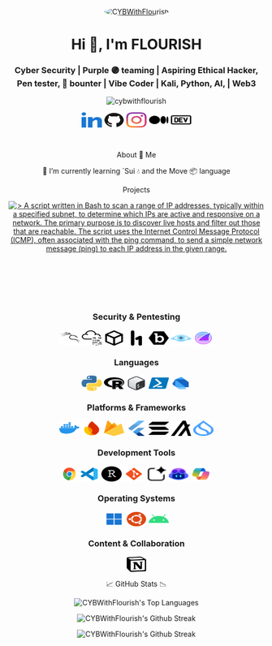 [//]: <img align="right" src="/images/icons8-santa-100.png" alt="cybwithflourish" height="50" width="45" />
<!--- [![CYBWithFlourish](https://github.com/CYBWithFlourish.png?size=60)](https://github.com/CYBWithFlourish "CYBWithFlourish's on GitHub") --->

<p align="center">
<a href="https://github.com/CYBWithFlourish" title="CYBWithFlourish's on GitHub">
    <img src="https://github.com/CYBWithFlourish.png?size=100" alt="CYBWithFlourish" style="border-radius: 60%; width: 70px; height: 70px;">
</a>
</p>

<h1 align="center">Hi 👋, I'm FLOURISH</h1>

<h3 align="center">Cyber Security | Purple 🟣 teaming | Aspiring Ethical Hacker, Pen tester, 🐞 bounter | Vibe Coder | Kali, Python, AI, | Web3</h3>

<p align="center">
    <img
    src="https://komarev.com/ghpvc/?username=cybwithflourish&label=Profile%20views&color=0e75b6&style=flat"
    alt="cybwithflourish"
    />
</p>

<p align="center">
    <a href="https://linkedin.com/in/cybflourish/" target="blank"
    ><img
        align="center"
        src="/images/linkedin.svg"
        alt="cyblourish"
        height="30"
        width="40"
    /></a>
    <a href="https://github.com/CYBWithFlourish" target="blank"
    ><img
        align="center"
        src="/images/github.svg"
        alt="cybwithflourish"
        height="30"
        width="40"
    /></a>
    <a href="http://instagram.com/cybwithflourish/"
    ><img
        align="center"
        src="/images/instagram.svg"
        alt="cybwithflourish"
        height="30"
        width="40"
    /></a>
    <a href="https://medium.com/@cybwithflourish/" target="blank"
    ><img
        align="center"
        src="/images/medium.svg"
        alt="cybwithflourish"
        height="30"
        width="40"
    /></a>
    <a href="https://dev.to/cybwithflourish/" target="blank"
    ><img
        align="center"
        src="/images/dev-dot-to.svg"
        alt="cybwithlourish"
        height="30"
        width="40"
    /></a>
</p>
<br/>

<p align="center"> About 🔭 Me </p>

<p align="center">🌱 I’m currently learning `Sui 💧 and the Move 📦 language</p> 
<!--- !` Rust 🦀 and Anchor ⚓ --->
 <!--- **project.samclak@gmail.com** --->
 
<p align="center">Projects</p>

<p align="center">
    <a href="https://github.com/CYBWithFlourish/IP-Sweeper-Script" target="_blank" rel="noopener noreferrer">
  <picture>
    <source
      media="(prefers-color-scheme: dark)"
      srcset="https://github-readme-stats.vercel.app/api/pin/?username=CYBWithFlourish&repo=IP-Sweeper-Script&show_owner=false&theme=dark"
    />
    <source
      media="(prefers-color-scheme: light)"
      srcset="https://github-readme-stats.vercel.app/api/pin/?username=CYBWithFlourish&repo=IP-Sweeper-Script&show_owner=false&theme=light"
    />
    <img
      src="https://github-readme-stats.vercel.app/api/pin/?username=CYBWithFlourish&repo=IP-Sweeper-Script&show_owner=false&theme=light"
      alt="> A script written in Bash to scan a range of IP addresses, typically within a specified subnet, to determine which IPs are active and responsive on a network. The primary purpose is to discover live hosts and filter out those that are reachable. The script uses the Internet Control Message Protocol (ICMP), often associated with the ping command, to send a simple network message (ping) to each IP address in the given range."
    />
  </picture>
    </a>
</p>

<p align="center">
    <a href="https://github.com/CYBWithFlourish/FileOrganizer" target="_blank" rel="noopener noreferrer">
  <picture>
    <source
      media="(prefers-color-scheme: dark)"
      srcset="https://github-readme-stats.vercel.app/api/pin/?username=CYBWithFlourish&repo=FileOrganizer&show_owner=false&theme=dark"
    />
    <source
      media="(prefers-color-scheme: light)"
      srcset="https://github-readme-stats.vercel.app/api/pin/?username=CYBWithFlourish&repo=FileOrganizer&show_owner=false&theme=light"
    />
    <img
      src="https://github-readme-stats.vercel.app/api/pin/?username=CYBWithFlourish&repo=FileOrganizer&show_owner=false&theme=light"
      alt=""
    />
  </picture>
    </a>
</p>

<p align="center">
    <a href="https://github.com/CYBWithFlourish/VSCode-Ext-Manager" target="_blank" rel="noopener noreferrer">
  <picture>
    <source
      media="(prefers-color-scheme: dark)"
      srcset="https://github-readme-stats.vercel.app/api/pin/?username=CYBWithFlourish&repo=VSCode-Ext-Manager&show_owner=false&theme=dark"
    />
    <source
      media="(prefers-color-scheme: light)"
      srcset="https://github-readme-stats.vercel.app/api/pin/?username=CYBWithFlourish&repo=VSCode-Ext-Manager&show_owner=false&theme=light"
    />
    <img
      src="https://github-readme-stats.vercel.app/api/pin/?username=CYBWithFlourish&repo=VSCode-Ext-Manager&show_owner=false&theme=light"
      alt=""
    />
  </picture>
    </a>
</p>
<br/>

<h3 align="center">Security &amp; Pentesting</h3>

<p align="center">
    <a href="https://www.kali.org" target="_blank"
><img
     align="center"
     src="/images/kali.png"
     alt="Kali Linux"
     height="30"
     width="40"
/></a>
<a href="https://tryhackme.com/p/cybflawless" target="_blank"
><img
     align="center"
     src="/images/tryhackme.svg"
     alt="TryHackMe"
     height="30"
     width="40"
/></a>
    <a href="https://https://app.hackthebox.com/users/1567619" target="_blank"
><img
     align="center"
     src="/images/hackthebox.svg"
     alt="Hack The Box"
     height="30"
     width="40"
/></a>
<a href="https://hackerone.com/cybflawless" target="_blank"
><img
     align="center"
     src="/images/hackerone.png"
     alt="HackerOne"
     height="30"
     width="40"
/></a>
<a href="https://bugcrowd.com/" target="_blank"
><img
     align="center"
     src="/images/bugcrowd.svg"
     alt="Bugcrowd"
     height="30"
     width="40"
/></a>
<a href="https://nmap.org" target="_blank"
><img
     align="center"
     src="/images/nmap.svg"
     alt="Nmap"
     height="30"
     width="40"
/></a>
<a href="https://www.wireshark.org" target="_blank"
><img
     align="center"
     src="/images/wireshark.svg"
     alt="Wireshark"
     height="30"
     width="40"
/></a>
</p>

<h3 align="center">Languages</h3>

<p align="center">
    <a href="https://www.python.org" target="_blank"
><img
     align="center"
     src="/images/python.svg"
     alt="Python"
     height="30"
     width="40"
/></a>
<a href="https://www.r-project.org" target="_blank"
><img
     align="center"
     src="/images/rlang.svg"
     alt="R Language"
     height="30"
     width="40"
/></a>
<a href="https://www.gnu.org/software/bash/" target="_blank"
><img
     align="center"
     src="/images/bash.svg"
     alt="Bash"
     height="30"
     width="40"
/></a>
<a href="https://learn.microsoft.com/en-us/powershell/" target="_blank"
><img
     align="center"
     src="/images/powershell.svg"
     alt="PowerShell"
     height="30"
     width="40"
/></a>
<a href="https://dart.dev" target="_blank"
><img
     align="center"
     src="/images/dart.svg"
     alt="Dart"
     height="30"
     width="40"
/></a>
</p>

<h3 align="center">Platforms &amp; Frameworks</h3>

<p align="center">
    <a href="https://www.docker.com" target="_blank"
><img
     align="center"
     src="/images/docker.svg"
     alt="Docker"
     height="30"
     width="40"
/></a>
<a href="https://studio.firebase.google.com" target="_blank"
><img
     align="center"
     src="/images/firebasestudio.svg"
     alt="Firebase Studio"
     height="30"
     width="40"
/></a>
<a href="https://firebase.google.com" target="_blank"
><img
     align="center"
     src="/images/firebase.svg"
     alt="Firebase"
     height="30"
     width="40"
/></a>
<a href="https://flutter.dev" target="_blank"
><img
     align="center"
     src="/images/flutter.svg"
     alt="Flutter"
     height="30"
     width="40"
/></a>
<a href="https://solana.com" target="_blank"
><img
     align="center"
     src="/images/solana.svg"
     alt="Solana"
     height="30"
     width="40"
/></a>
<a href="https://www.algorand.com" target="_blank"
><img
     align="center"
     src="/images/algorand.svg"
     alt="Algorand"
     height="30"
     width="40"
/></a>
<a href="https://sui.io" target="_blank"
><img
     align="center"
     src="/images/sui.svg"
     alt="SUI"
     height="30"
     width="40"
/></a>
</p>

<h3 align="center">Development Tools</h3>

<p align="center">
    <a href="https://www.google.com/chrome/" target="_blank"
><img
     align="center"
     src="/images/chrome.svg"
     alt="Google Chrome"
     height="30"
     weight="40"
/></a>
<a href="https://code.visualstudio.com" target="_blank"
><img
     align="center"
     src="/images/vscode.svg"
     alt="Visual Studio Code"
     height="30"
     width="40"
/></a>
<a href="https://posit.co/products/open-source/rstudio/" target="_blank"
><img
     align="center"
     src="/images/rstudio.svg"
     alt="RStudio"
     height="30"
     width="40"
/></a>
<a href="https://git-scm.com/" target="_blank"
><img
     align="center"
     src="/images/git.svg"
     alt="Git"
     height="30"
     width="40"
/></a>
    <a href="https://aistudio.google.com/" target="_blank"
><img
     align="center"
     src="/images/aistudio.svg"
     alt="AI Studio"
     height="30"
     width="40"
/></a>
<!--- <a href="https://github.com" target="_blank"
><img
     align="center"
     src="/images/github.svg"
     alt="GitHub"
     height="30"
     width="40"
/></a> --->
<a href="https://github.com/features/copilot" target="_blank"
><img
     align="center"
     src="/images/githubcopilot.svg"
     alt="GitHub Copilot"
     height="30"
     width="40"
/></a>
<a href="https://copilot.microsoft.com/" target="_blank"
><img
     align="center"
     src="/images/microsoftcopilot.svg"
     alt="Microsoft Copilot"
     height="30"
     width="40"
/></a>
</p>

<h3 align="center">Operating Systems</h3>

<p align="center">
    <a href="https://windows.com" target="_blank"
><img
     align="center"
     src="/images/windows.svg"
     alt="Windows"
     height="30"
     width="40"
/></a>
<a href="https://ubuntu.com" target="_blank"
><img
     align="center"
     src="/images/ubuntu.svg"
     alt="Ubuntu"
     height="30"
     width="40"
/></a>
<a href="https://developer.android.com" target="_blank"
><img
     align="center"
     src="/images/android.svg"
     alt="Android"
     height="30"
     width="40"
/></a>
</p>

<h3 align="center">Content &amp; Collaboration</h3>

<p align="center">
    <a href="https://decisive-risk-3ad.notion.site/CyBWithFlourish-The-Evolution-of-Cybersecurity-21d4a0447eea80318727ed24da7c6e46?pvs=74" target="_blank"
><img
     align="center"
     src="/images/notion.svg"
     alt="Notion"
     height="30"
     width="40"
/></a>
</p>

<p align="center"> 📈 GitHub Stats 📉</p>

<p align="center">
  <picture>
    <source
      media="(prefers-color-scheme: dark)"
      srcset="https://github-readme-stats.vercel.app/api/top-langs/?username=CYBWithFlourish&locale=en&layout=compact&theme=dark&hide_border=true"
    />
    <source
      media="(prefers-color-scheme: light)"
      srcset="https://github-readme-stats.vercel.app/api/top-langs/?username=CYBWithFlourish&locale=en&layout=compact&theme=light&hide_border=true"
    />
    <img
      src="YOUR_LIGHT_MODE_IMAGE_URL_FOR_THIS_STAT"
      alt="CYBWithFlourish's Top Languages"
    />
  </picture>
</p>

<p align="center">
  <picture>
    <source
      media="(prefers-color-scheme: dark)"
      srcset="https://github-readme-streak-stats.herokuapp.com/?user=cybwithflourish&locale=en&layout=compact&theme=dark&hide_border=true"
    />
    <source
      media="(prefers-color-scheme: light)"
      srcset="https://github-readme-streak-stats.herokuapp.com/?user=cybwithflourish&locale=en&layout=compact&theme=light&hide_border=true"
    />
    <img
      src="https://github-readme-streak-stats.herokuapp.com/?user=cybwithflourish&locale=en&layout=compact&theme=light&hide_border=true"
      alt="CYBWithFlourish's Github Streak"
    />
  </picture>
</p>

<p align="center">
  <picture>
    <source
      media="(prefers-color-scheme: dark)"
      srcset="https://github-readme-stats.vercel.app/api?username=cybwithflourish&locale=en&show_icons=true&theme=dark&hide_border=true"
    />
    <source
      media="(prefers-color-scheme: light)"
      srcset="https://github-readme-stats.vercel.app/api?username=cybwithflourish&locale=en&show_icons=true&theme=light&hide_border=true"
    />
    <img
      src="https://github-readme-stats.vercel.app/api?username=cybwithflourish&locale=en&show_icons=true&theme=light&hide_border=true"
      alt="CYBWithFlourish's Github Streak"
    />
  </picture>
</p>

<!--- <div align="center">
  <h3>Familiar Blockchains</h3>
  <p>
    <a href="https://algorand.co" target="_blank" rel="noreferrer"><img src="./assets/algorand.png" width="36" height="36" alt="Algorand"></a>
    &nbsp;
    <a href="https://solana.com/" target="_blank" rel="noreferrer"><img src="./assets/solana.svg" width="36" height="36" alt="Solana"></a>
    &nbsp;
    <a href="https://sui.io/" target="_blank" rel="noreferrer"><img src="./assets/sui.png" width="36" height="36" alt="Sui"></a>
  </p>
</div> --->






